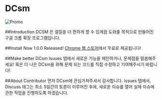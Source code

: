 DCsm
==========

![Promo](http://s11.postimg.org/570jjjt1v/dcsm.png)

##Introduction
DCSM 은 갤질을 더 편하게 할 수 있게끔 도와줄 목적으로 만들어진  
구글 크롬 확장 프로그램입니다.  
  
##Install
Now 1.0.0 Released!
[Chrome 웹 스토어](https://chrome.google.com/webstore/detail/dcsm/pmmgcpnhibhbnnnkjgdgimecpkpheacp?utm_source=chrome-ntp-icon)에서 무료로 제공됩니다!
  
##Make better DCsm
Isuues 탭에서 새로운 기능을 제안하거나, 문제점을 말씀해주세요!
혹은 더 나은 DCsm을 위해 문제 되는 코드를 직접 수정하고 기여해주시기 바랍니다!
  
##About Contributor
먼저 DCsm에 관심가져주셔서 감사합니다.
Issues 탭에서, Discuss 태그는 최소 5일간의 토론이 이루어진 후에, 새로운 이슈를 열어 실제 이슈에 관한 작업을 진행하도록 하겠습니다.
